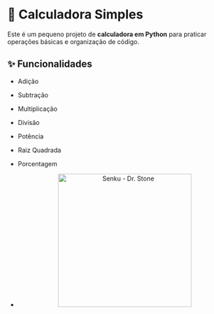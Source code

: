 # 🧮 Calculadora Simples

Este é um pequeno projeto de **calculadora em Python** para praticar operações básicas e organização de código.

## ✨ Funcionalidades

- Adição
- Subtração
- Multiplicação
- Divisão
- Potência
- Raiz Quadrada
- Porcentagem

- <p align="center">
  <img src="https://media4.giphy.com/media/v1.Y2lkPTc5MGI3NjExZjV5b2R5MGswOGx2Nmw2cDI0Zm9uNHBybmt4cXljZXIxOWVscHZ3cyZlcD12MV9pbnRlcm5hbF9naWZfYnlfaWQmY3Q9Zw/H55l0bcEOOqWqlrNbt/giphy.gif" width="300" alt="Senku - Dr. Stone">
</p>
